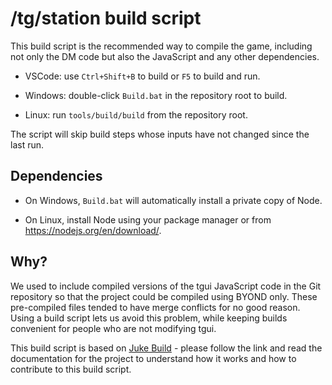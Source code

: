 # /tg/station build script

This build script is the recommended way to compile the game, including not only the DM code but also the JavaScript and any other dependencies.

- VSCode: use `Ctrl+Shift+B` to build or `F5` to build and run.

- Windows: double-click `Build.bat` in the repository root to build.

- Linux: run `tools/build/build` from the repository root.

The script will skip build steps whose inputs have not changed since the last run.

## Dependencies

- On Windows, `Build.bat` will automatically install a private copy of Node.

- On Linux, install Node using your package manager or from <https://nodejs.org/en/download/>.

## Why?

We used to include compiled versions of the tgui JavaScript code in the Git repository so that the project could be compiled using BYOND only. These pre-compiled files tended to have merge conflicts for no good reason. Using a build script lets us avoid this problem, while keeping builds convenient for people who are not modifying tgui.

This build script is based on [Juke Build](https://github.com/stylemistake/juke-build) - please follow the link and read the documentation for the project to understand how it works and how to contribute to this build script.
